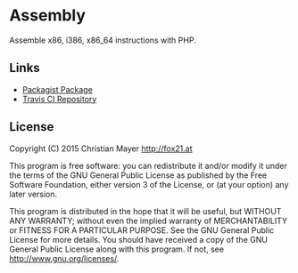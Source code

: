# Assembly
Assemble x86, i386, x86_64 instructions with PHP.

## Links
- [Packagist Package](https://packagist.org/packages/thefox/assembly)
- [Travis CI Repository](https://travis-ci.org/TheFox/assembly)

## License
Copyright (C) 2015 Christian Mayer <http://fox21.at>

This program is free software: you can redistribute it and/or modify it under the terms of the GNU General Public License as published by the Free Software Foundation, either version 3 of the License, or (at your option) any later version.

This program is distributed in the hope that it will be useful, but WITHOUT ANY WARRANTY; without even the implied warranty of MERCHANTABILITY or FITNESS FOR A PARTICULAR PURPOSE. See the GNU General Public License for more details. You should have received a copy of the GNU General Public License along with this program. If not, see <http://www.gnu.org/licenses/>.
